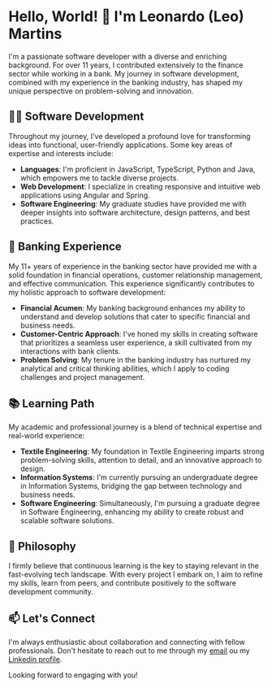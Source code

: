 # Hello, World! 👋 I'm Leonardo (Leo) Martins

I'm a passionate software developer with a diverse and enriching background. For over 11 years, I contributed extensively to the finance sector while working in a bank. My journey in software development, combined with my experience in the banking industry, has shaped my unique perspective on problem-solving and innovation. 

## 🧑‍💻 Software Development

Throughout my journey, I've developed a profound love for transforming ideas into functional, user-friendly applications. Some key areas of expertise and interests include:

- **Languages**: I'm proficient in JavaScript, TypeScript, Python and Java, which empowers me to tackle diverse projects.
- **Web Development**: I specialize in creating responsive and intuitive web applications using Angular and Spring.
- **Software Engineering**: My graduate studies have provided me with deeper insights into software architecture, design patterns, and best practices.

## 🏦 Banking Experience

My 11+ years of experience in the banking sector have provided me with a solid foundation in financial operations, customer relationship management, and effective communication. This experience significantly contributes to my holistic approach to software development:

- **Financial Acumen**: My banking background enhances my ability to understand and develop solutions that cater to specific financial and business needs.
- **Customer-Centric Approach**: I've honed my skills in creating software that prioritizes a seamless user experience, a skill cultivated from my interactions with bank clients.
- **Problem Solving**: My tenure in the banking industry has nurtured my analytical and critical thinking abilities, which I apply to coding challenges and project management.

## 📚 Learning Path

My academic and professional journey is a blend of technical expertise and real-world experience:

- **Textile Engineering**: My foundation in Textile Engineering imparts strong problem-solving skills, attention to detail, and an innovative approach to design.
- **Information Systems**: I'm currently pursuing an undergraduate degree in Information Systems, bridging the gap between technology and business needs.
- **Software Engineering**: Simultaneously, I'm pursuing a graduate degree in Software Engineering, enhancing my ability to create robust and scalable software solutions.

## 🌱 Philosophy

I firmly believe that continuous learning is the key to staying relevant in the fast-evolving tech landscape. With every project I embark on, I aim to refine my skills, learn from peers, and contribute positively to the software development community.

## 📫 Let's Connect

I'm always enthusiastic about collaboration and connecting with fellow professionals. Don't hesitate to reach out to me through my [email](mailto:leonardo.f.martins@icloud.com) ou my [Linkedin profile](https://www.linkedin.com/in/leonardofmartins/).

Looking forward to engaging with you!
